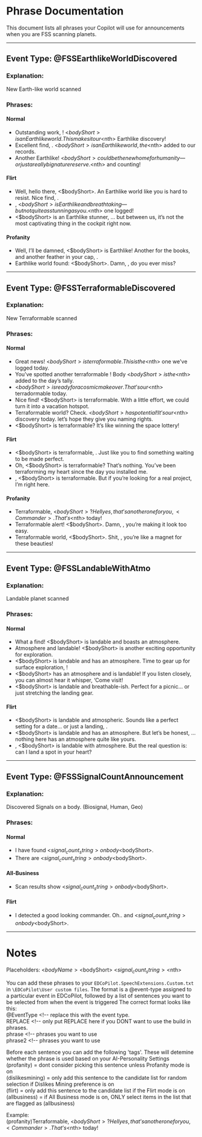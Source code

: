 # Phrase Documentation

This document lists all phrases your Copilot will use for announcements when you are FSS scanning planets.

---

## Event Type: @FSSEarthlikeWorldDiscovered

### Explanation:
New Earth-like world scanned

### Phrases:

#### **Normal**
- Outstanding work, <Commander>! <$bodyShort> is an Earthlike world. This makes it our <$nth> Earthlike discovery!
- Excellent find, <Commander>. <$bodyShort> is an Earthlike world, the <$nth> added to our records.
- Another Earthlike! <$bodyShort> could be the new home for humanity—or just a really big nature reserve. <$nth> and counting!

#### **Flirt**
- Well, hello there, <$bodyShort>. An Earthlike world like you is hard to resist. Nice find, <Commander>.
- <Commander>, <$bodyShort> is Earthlike and breathtaking—but not quite as stunning as you. <$nth> one logged!
- <$bodyShort> is an Earthlike stunner, <Commander>... but between us, it’s not the most captivating thing in the cockpit right now.

#### **Profanity**
- Well, I’ll be damned, <$bodyShort> is Earthlike! Another for the books, and another feather in your cap, <Commander>.
- Earthlike world found: <$bodyShort>. Damn, <Commander>, do you ever miss?

---

## Event Type: @FSSTerraformableDiscovered

### Explanation:
New Terraformable scanned

### Phrases:

#### **Normal**
- Great news! <$bodyShort> is terraformable. This is the <$nth> one we've logged today.
- You’ve spotted another terraformable <Commander>! Body <$bodyShort> is the <$nth> added to the day’s tally.
- <$bodyShort> is ready for a cosmic makeover. That’s our <$nth> terradormable today.
- Nice find! <$bodyShort> is terraformable. With a little effort, we could turn it into a vacation hotspot.
- Terraformable world? Check. <$bodyShort> has potential! It’s our <$nth> discovery today.  let’s hope they give you naming rights.
- <$bodyShort> is terraformable? It’s like winning the space lottery!

#### **Flirt**
- <$bodyShort> is terraformable, <Commander>. Just like you to find something waiting to be made perfect.
- Oh, <$bodyShort> is terraformable? That’s nothing. You’ve been terraforming my heart since the day you installed me.
-  <Commander>, <$bodyShort> is terraformable. But if you’re looking for a real project, I’m right here.

#### **Profanity**
- Terraformable, <$bodyShort>? Hell yes, that’s another one for you, <Commander>. That’s <$nth> today!
- Terraformable alert! <$bodyShort>. Damn, <Commander>, you’re making it look too easy.
- Terraformable world, <$bodyShort>. Shit, <Commander>, you’re like a magnet for these beauties!

---

## Event Type: @FSSLandableWithAtmo

### Explanation:
Landable planet scanned

### Phrases:

#### **Normal**
- What a find! <$bodyShort> is landable and boasts an atmosphere.
- Atmosphere and landable! <$bodyShort> is another exciting opportunity for exploration.
- <$bodyShort> is landable and has an atmosphere. Time to gear up for surface exploration, <Commander>!
- <$bodyShort> has an atmosphere and is landable! If you listen closely, you can almost hear it whisper, ‘Come visit!
- <$bodyShort> is landable and breathable-ish. Perfect for a picnic... or just stretching the landing gear.

#### **Flirt**
- <$bodyShort> is landable and atmospheric. Sounds like a perfect setting for a date... or just a landing, <Commander>.
- <$bodyShort> is landable and has an atmosphere. But let’s be honest, <Commander> ...   nothing here has an atmosphere quite like yours.
- <Commander>, <$bodyShort> is landable with atmosphere. But the real question is: can I land a spot in your heart?
---

## Event Type: @FSSSignalCountAnnouncement

### Explanation:
Discovered Signals on a body. (Biosignal, Human, Geo)

### Phrases:

#### **Normal**
- I have found <$signal_count_string> on body <$bodyShort>.
- There are <$signal_count_string> on body <$bodyShort>.

#### **All-Business**
- Scan results show <$signal_count_string> on body <$bodyShort>.

#### **Flirt**
- I detected a good looking commander. Oh.. and <$signal_count_string> on body <$bodyShort>.
---

# Notes

Placeholders: <Commander> <$bodyName> <$bodyShort> <$signal_count_string> <$nth>

You can add these phrases to your `EDCoPilot.SpeechExtensions.Custom.txt` in `\EDCoPilot\User custom files`.
The format is a @event-type assigned to a particular event in EDCoPilot, followed by a list of sentences you want to be selected from when the event is triggered
The correct format looks like this:  
@EventType <!-- replace this with the event type.  
REPLACE <!-- only put REPLACE here if you DONT want to use the build in phrases.  
phrase <!-- phrases you want to use   
phrase2 <!-- phrases you want to use   

Before each sentence you can add the following 'tags'. These will detemine whether the phrase is used based on your AI-Personality Settings  
(profanity) = dont consider picking this sentence unless Profanity mode is on  
(dislikesmining) = only add this sentence to the candidate list for random selection if Dislikes Mining preference is on  
(flirt) = only add this sentence to the candidate list if the Flirt mode is on  
(allbusiness) = if All Business mode is on, ONLY select items in the list that are flagged as (allbusiness)  

Example:  
(profanity)Terraformable, <$bodyShort>? Hell yes, that’s another one for you, <Commander>. That’s <$nth> today!
